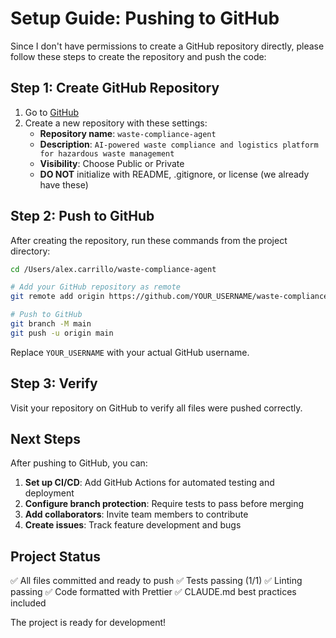 # Setup Guide: Pushing to GitHub

Since I don't have permissions to create a GitHub repository directly, please follow these steps to create the repository and push the code:

## Step 1: Create GitHub Repository

1. Go to [GitHub](https://github.com/new)
2. Create a new repository with these settings:
   - **Repository name**: `waste-compliance-agent`
   - **Description**: `AI-powered waste compliance and logistics platform for hazardous waste management`
   - **Visibility**: Choose Public or Private
   - **DO NOT** initialize with README, .gitignore, or license (we already have these)

## Step 2: Push to GitHub

After creating the repository, run these commands from the project directory:

```bash
cd /Users/alex.carrillo/waste-compliance-agent

# Add your GitHub repository as remote
git remote add origin https://github.com/YOUR_USERNAME/waste-compliance-agent.git

# Push to GitHub
git branch -M main
git push -u origin main
```

Replace `YOUR_USERNAME` with your actual GitHub username.

## Step 3: Verify

Visit your repository on GitHub to verify all files were pushed correctly.

## Next Steps

After pushing to GitHub, you can:

1. **Set up CI/CD**: Add GitHub Actions for automated testing and deployment
2. **Configure branch protection**: Require tests to pass before merging
3. **Add collaborators**: Invite team members to contribute
4. **Create issues**: Track feature development and bugs

## Project Status

✅ All files committed and ready to push
✅ Tests passing (1/1)
✅ Linting passing
✅ Code formatted with Prettier
✅ CLAUDE.md best practices included

The project is ready for development!
